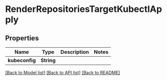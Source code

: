 # RenderRepositoriesTargetKubectlApply

## Properties

Name | Type | Description | Notes
------------ | ------------- | ------------- | -------------
**kubeconfig** | **String** |  | 

[[Back to Model list]](../README.md#documentation-for-models) [[Back to API list]](../README.md#documentation-for-api-endpoints) [[Back to README]](../README.md)



